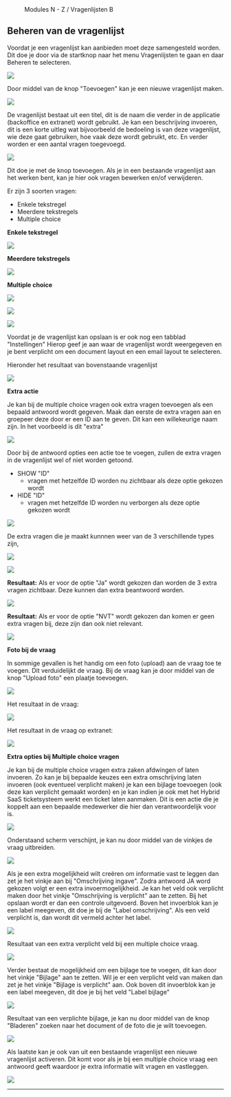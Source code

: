 <properties>
	<page>
		<title>Vragenlijst beheren</title>
	</page>
	<menu>
		<position>Modules N - Z / Vragenlijsten</position> 
		<title>Vragenlijst beheren</title>
	<sort>B</sort>
	</menu>
</properties>

## Beheren van de vragenlijst ##

Voordat je een vragenlijst kan aanbieden moet deze samengesteld worden. Dit doe je door  via de startknop naar het menu Vragenlijsten te gaan en daar Beheren te selecteren. 

![](images/vragenlijst-beheer.jpg) 

Door middel van de knop "Toevoegen" kan je een nieuwe vragenlijst maken. 

![](images/toevoegen.jpg) 

De vragenlijst bestaat uit een titel, dit is de naam die verder in de applicatie (backoffice en extranet) wordt gebruikt. Je kan een beschrijving invoeren, dit is een korte uitleg wat bijvoorbeeld de bedoeling is van deze vragenlijst, wie deze gaat gebruiken, hoe vaak deze wordt gebruikt, etc.
En verder worden er een aantal vragen toegevoegd.  

![](images/vragenlijst-beheer-toevoegen.jpg)

Dit doe je met de knop toevoegen. Als je in een bestaande vragenlijst aan het werken bent, kan je hier ook vragen bewerken en/of verwijderen.

Er zijn 3 soorten vragen:

- Enkele tekstregel
- Meerdere tekstregels
- Multiple choice

**Enkele tekstregel**

![](images/vragenlijst-beheer-1-tekstregel.jpg) 

**Meerdere tekstregels**

![](images/vragenlijst-beheer-meer-tekstregels.jpg) 

**Multiple choice**

![](images/vragenlijst-beheer-multiplechoice.jpg) 

![](images/vragenlijst-beheer-multiplechoice-antw.jpg)

![](images/vragenlijst-beheer-instellingen.jpg)

Voordat je de vragenlijst kan opslaan is er ook nog een tabblad "Instellingen" Hierop geef je aan waar de vragenlijst wordt weergegeven en je bent verplicht om een document layout en een email layout te selecteren.

Hieronder het resultaat van bovenstaande vragenlijst
 
![](images/vragenlijst-resultaat.jpg)

**Extra actie**

Je kan bij de multiple choice vragen ook extra vragen toevoegen als een bepaald antwoord wordt gegeven.
Maak dan eerste de extra vragen aan en groepeer deze door er een ID aan te geven. Dit kan een willekeurige naam zijn. In het voorbeeld is dit "extra"

![](images/vragenlijst-beheer-extra.jpg)

Door bij de antwoord opties een actie toe te voegen, zullen de extra vragen in de vragenlijst wel of niet worden getoond. 

- SHOW "ID"
	- vragen met hetzelfde ID worden nu zichtbaar als deze optie gekozen wordt
- HIDE "ID" 
	- vragen met hetzelfde ID worden nu verborgen als deze optie gekozen wordt

![](images/vragenlijst-beheer-extra-1.jpg)

De extra vragen die je maakt kunnnen weer van de 3 verschillende types zijn,   

![](images/vragenlijst-beheer-extra-vraag.jpg) 

![](images/vragenlijst-beheer-extra-vraag-1.jpg)

**Resultaat:** Als er voor de optie "Ja" wordt gekozen dan worden de 3 extra vragen zichtbaar. Deze kunnen dan extra beantwoord worden.

![](images/vragenlijst-beheer-extra-show.jpg)

**Resultaat:** Als er voor de optie "NVT" wordt gekozen dan komen er geen extra vragen bij, deze zijn dan ook niet relevant.  

![](images/vragenlijst-beheer-extra-hide.jpg)        

**Foto bij de vraag**

In sommige gevallen is het handig om een foto (upload) aan de vraag toe te voegen. Dit verduidelijkt de vraag.
Bij de vraag kan je door middel van de knop "Upload foto" een plaatje toevoegen. 

![](images/vragenlijst-foto-upload.jpg)

Het resultaat in de vraag:

![](images/vragenlijst-foto-upload-1.jpg)  

Het resultaat in de vraag op extranet:

![](images/vragenlijst-foto-upload-2.jpg)  

**Extra opties bij Multiple choice vragen**

Je kan bij de multiple choice vragen extra zaken afdwingen of laten invoeren. Zo kan je bij bepaalde keuzes een extra omschrijving laten invoeren (ook eventueel verplicht maken) je kan een bijlage toevoegen (ook deze kan verplicht gemaakt worden) en je kan indien je ook met het Hybrid SaaS ticketsysteem werkt een ticket laten aanmaken. Dit is een actie die je koppelt aan een bepaalde medewerker die hier dan verantwoordelijk voor is. 

![](images/vragenlijst-mc-extra.jpg)

Onderstaand scherm verschijnt, je kan nu door middel van de vinkjes de vraag uitbreiden.

![](images/vragenlijst-mc-optie.jpg)

Als je een extra mogelijkheid wilt creëren om informatie vast te leggen dan zet je het vinkje aan bij "Omschrijving ingave". Zodra antwoord JA word gekozen volgt er een extra invoermogelijkheid. Je kan het veld ook verplicht maken door het vinkje "Omschrijving is verplicht" aan te zetten. Bij het opslaan wordt er dan een controle uitgevoerd. 
Boven het invoerblok kan je een label meegeven, dit doe je bij de "Label omschrijving". Als een veld verplicht is, dan wordt dit vermeld achter het label. 

![](images/vragenlijst-mc-omschrijving-1.jpg)        

Resultaat van een extra verplicht veld bij een multiple choice vraag.

![](images/vragenlijst-mc-omschrijving.jpg)
  
Verder bestaat de mogelijkheid om een bijlage toe te voegen, dit kan door het vinkje "Bijlage" aan te zetten. Wil je er een verplicht veld van maken dan zet je het vinkje "Bijlage is verplicht" aan.
Ook boven dit invoerblok kan je een label meegeven, dit doe je bij het veld "Label bijlage" 

![](images/vragenlijst-mc-bijlage.jpg)  

Resultaat van een verplichte bijlage, je kan nu door middel van de knop "Bladeren" zoeken naar het document of de foto die je wilt toevoegen. 

![](images/vragenlijst-mc-bijlage-1.jpg)  

Als laatste kan je ook van uit een bestaande vragenlijst een nieuwe vragenlijst activeren. Dit komt voor als je bij een multiple choice vraag een antwoord geeft waardoor je extra informatie wilt vragen en vastleggen.

![](images/vragenlijst-mc-vragenlijst.jpg)      


----------
